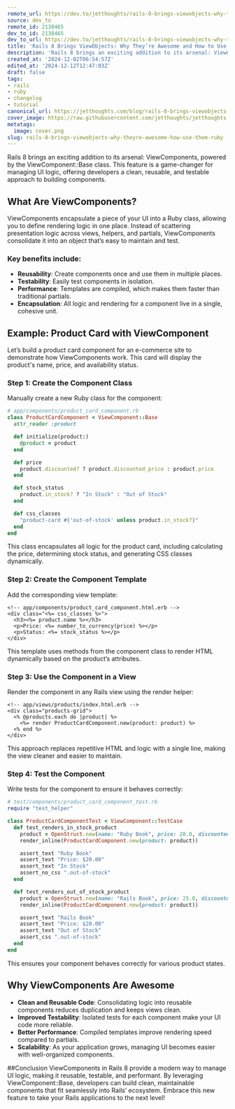 ```yaml
---
remote_url: https://dev.to/jetthoughts/rails-8-brings-viewobjects-why-theyre-awesome-and-how-to-use-them-323c
source: dev_to
remote_id: 2130465
dev_to_id: 2130465
dev_to_url: https://dev.to/jetthoughts/rails-8-brings-viewobjects-why-theyre-awesome-and-how-to-use-them-323c
title: 'Rails 8 Brings ViewObjects: Why They’re Awesome and How to Use Them'
description: 'Rails 8 brings an exciting addition to its arsenal: ViewComponents, powered by the...'
created_at: '2024-12-02T06:54:57Z'
edited_at: '2024-12-12T12:47:03Z'
draft: false
tags:
- rails
- ruby
- changelog
- tutorial
canonical_url: https://jetthoughts.com/blog/rails-8-brings-viewobjects-why-theyre-awesome-how-use-them-ruby/
cover_image: https://raw.githubusercontent.com/jetthoughts/jetthoughts.github.io/master/content/blog/rails-8-brings-viewobjects-why-theyre-awesome-how-use-them-ruby/cover.png
metatags:
  image: cover.png
slug: rails-8-brings-viewobjects-why-theyre-awesome-how-use-them-ruby
---
```

Rails 8 brings an exciting addition to its arsenal: ViewComponents, powered by the ViewComponent::Base class. This feature is a game-changer for managing UI logic, offering developers a clean, reusable, and testable approach to building components.

## What Are ViewComponents?
ViewComponents encapsulate a piece of your UI into a Ruby class, allowing you to define rendering logic in one place. Instead of scattering presentation logic across views, helpers, and partials, ViewComponents consolidate it into an object that’s easy to maintain and test.

### Key benefits include:

- **Reusability**: Create components once and use them in multiple places.
- **Testability**: Easily test components in isolation.
- **Performance**: Templates are compiled, which makes them faster than traditional partials.
- **Encapsulation**: All logic and rendering for a component live in a single, cohesive unit.

## Example: Product Card with ViewComponent
Let’s build a product card component for an e-commerce site to demonstrate how ViewComponents work. This card will display the product's name, price, and availability status.

### Step 1: Create the Component Class
Manually create a new Ruby class for the component:

```ruby
# app/components/product_card_component.rb
class ProductCardComponent < ViewComponent::Base
  attr_reader :product

  def initialize(product:)
    @product = product
  end

  def price
    product.discounted? ? product.discounted_price : product.price
  end

  def stock_status
    product.in_stock? ? "In Stock" : "Out of Stock"
  end

  def css_classes
    "product-card #{'out-of-stock' unless product.in_stock?}"
  end
end
```
This class encapsulates all logic for the product card, including calculating the price, determining stock status, and generating CSS classes dynamically.

### Step 2: Create the Component Template
Add the corresponding view template:

```erb
<!-- app/components/product_card_component.html.erb -->
<div class="<%= css_classes %>">
  <h3><%= product.name %></h3>
  <p>Price: <%= number_to_currency(price) %></p>
  <p>Status: <%= stock_status %></p>
</div>
```
This template uses methods from the component class to render HTML dynamically based on the product’s attributes.

### Step 3: Use the Component in a View
Render the component in any Rails view using the render helper:

```erb
<!-- app/views/products/index.html.erb -->
<div class="products-grid">
  <% @products.each do |product| %>
    <%= render ProductCardComponent.new(product: product) %>
  <% end %>
</div>
```
This approach replaces repetitive HTML and logic with a single line, making the view cleaner and easier to maintain.

### Step 4: Test the Component
Write tests for the component to ensure it behaves correctly:

```ruby
# test/components/product_card_component_test.rb
require "test_helper"

class ProductCardComponentTest < ViewComponent::TestCase
  def test_renders_in_stock_product
    product = OpenStruct.new(name: "Ruby Book", price: 20.0, discounted_price: nil, in_stock: true, discounted?: false)
    render_inline(ProductCardComponent.new(product: product))

    assert_text "Ruby Book"
    assert_text "Price: $20.00"
    assert_text "In Stock"
    assert_no_css ".out-of-stock"
  end

  def test_renders_out_of_stock_product
    product = OpenStruct.new(name: "Rails Book", price: 25.0, discounted_price: 20.0, in_stock: false, discounted?: true)
    render_inline(ProductCardComponent.new(product: product))

    assert_text "Rails Book"
    assert_text "Price: $20.00"
    assert_text "Out of Stock"
    assert_css ".out-of-stock"
  end
end
```
This ensures your component behaves correctly for various product states.

## Why ViewComponents Are Awesome
- **Clean and Reusable Code**: Consolidating logic into reusable components reduces duplication and keeps views clean.
- **Improved Testability**: Isolated tests for each component make your UI code more reliable.
- **Better Performance**: Compiled templates improve rendering speed compared to partials.
-  **Scalability**: As your application grows, managing UI becomes easier with well-organized components.

##Conclusion
ViewComponents in Rails 8 provide a modern way to manage UI logic, making it reusable, testable, and performant. By leveraging ViewComponent::Base, developers can build clean, maintainable components that fit seamlessly into Rails’ ecosystem. Embrace this new feature to take your Rails applications to the next level!
